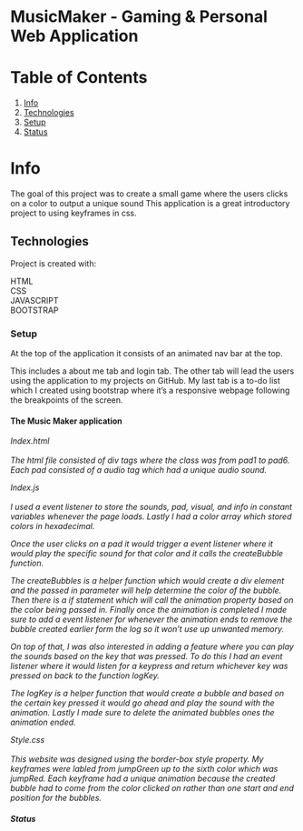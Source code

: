 

<h1> MusicMaker - Gaming & Personal Web Application </h1>


# Table of Contents

1. [Info](#Info)
2. [Technologies](#Technologies)
3. [Setup](#Setup)
4. [Status](#Status)


# Info

The goal of this project was to create a small game where the users clicks on a color to output a unique sound 
This application is a great introductory project to using keyframes in css. 

## Technologies 

Project is created with:

HTML <br>
CSS <br>
JAVASCRIPT <br>
BOOTSTRAP <br>
 

### Setup

At the top of the application it consists of an animated nav bar at the top.

This includes a about me tab and login tab.
The other tab will lead the users using the application to my projects on GitHub. 
My last tab is a to-do list which I created using bootstrap where it’s a responsive webpage following the breakpoints of the screen.

<h4> The Music Maker application </h4>

<i> Index.html <br> <br>
The html file consisted of div tags where the class was from pad1 to pad6. Each pad consisted of a audio tag which had a unique audio sound. 

<i> Index.js <br> <br>
I used a event listener to store the sounds, pad, visual, and info in constant variables whenever the page loads. Lastly I had a color array which stored colors in hexadecimal. 

Once the user clicks on a pad it would trigger a event listener where it would play the specific sound for that color and it calls the createBubble function.

The createBubbles is a helper function which would create a div element and the passed in parameter will help determine the color of the bubble. Then there is a if statement which will call the animation property based on the color being passed in. Finally once the animation is completed I made sure to add a event listener for whenever the animation ends to remove the bubble created earlier form the log so it won’t use up unwanted memory.
 
On top of that, I was also interested in adding a feature where you can play the sounds based on the key that was pressed. To do this I had an event listener where it would listen for a keypress and return whichever key was pressed on back to the function logKey.

The logKey is a helper function that would create a bubble and based on the certain key pressed it would go ahead and play the sound with the animation. Lastly I made sure to delete the animated bubbles ones the animation ended.

<i> Style.css <br> <br> 
This website was designed using the border-box style property. My keyframes were labled from jumpGreen up to the sixth color which was jumpRed. Each keyframe had a unique animation because the created bubble had to come from the color clicked on rather than one start and end position for the bubbles.



#### Status 

